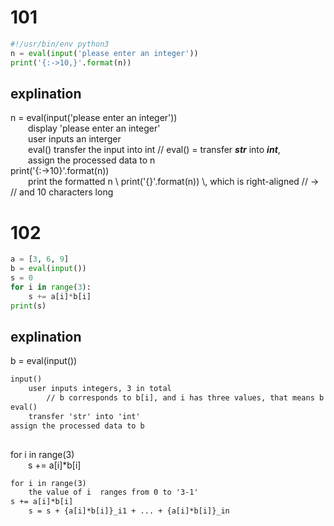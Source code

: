 # 101
```python
#!/usr/bin/env python3
n = eval(input('please enter an integer'))
print('{:->10,}'.format(n))
```
## explination
n = eval(input('please enter an integer'))  
&emsp;&emsp;display 'please enter an integer'  
&emsp;&emsp;user inputs an interger  
&emsp;&emsp;eval() transfer the input into int  // eval() = transfer ***str*** into ***int***,  
&emsp;&emsp;assign the processed data to n  
print('{:->10}'.format(n))  
&emsp;&emsp;print the formatted n \\ print('{}'.format(n)) \\, which is right-aligned // -> // and 10 characters long  
# 102
```python
a = [3, 6, 9]
b = eval(input())
s = 0
for i in range(3):
	s += a[i]*b[i]
print(s)
```
## explination
b = eval(input())  
```txt
input()
	user inputs integers, 3 in total
		// b corresponds to b[i], and i has three values, that means b must have 3 values. for b need 3 values, input() requires user to input 3 numbers
eval()
	transfer 'str' into 'int'
assign the processed data to b
	
```
for i in range(3)  
&emsp;&emsp;s += a\[i\]*b\[i\]  
```txt
for i in range(3)
	the value of i  ranges from 0 to '3-1'
s += a[i]*b[i]
	s = s + {a[i]*b[i]}_i1 + ... + {a[i]*b[i]}_in
```

